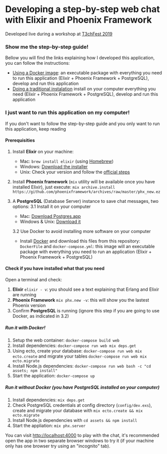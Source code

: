 # Developing a step-by-step web chat with Elixir and Phoenix Framework

Developed live during a workshop at [T3chFest 2019](https://t3chfest.uc3m.es/2019/learn-with-t3chfest/introduccion-elixir-phoenix-framwork-desarrollando-chat-paso-paso/)


### Show me the step-by-step guide!

Bellow you will find the links explaining how I developed this application, you can follow the instructions:

- [Using a Docker image](step-by-step-docker-guide.md): an executable package with everything you need to run this application (Elixir + Phoenix Framework + PostgreSQL), develop and run this application
- [Doing a traditional instalation](step-by-step-guide.md) install on your computer everything you need (Elixir + Phoenix Framework + PostgreSQL), develop and run this application 


### I just want to run this application on my computer!

If you don't want to follow the step-by-step guide and you only want to run this application, keep reading

#### Prerequisities

1. Install **Elixir** on your machine:
    * Mac:  `brew install elixir` (using [Homebrew](https://brew.sh))
    * Windows: [Download the installer](https://repo.hex.pm/elixir-websetup.exe)
    * Unix: Check your version and follow the [official steps](https://elixir-lang.org/install.html#unix-and-unix-like)
     
2. Install **Phoenix framework** (`mix` utility will be available once you have installed Elixir), just execute: 
```mix archive.install https://github.com/phoenixframework/archives/raw/master/phx_new.ez```

3. A **PostgreSQL** (Database Server) instance to save chat messages, two options: 
	3.1 Install it on your computer
    * Mac: [Download Postgres.app](http://postgresapp.com/)
    * Windows & Unix: [Download it](https://www.postgresql.org/download/)

	3.2 Use Docker to avoid installing more software on your computer
    * Install [Docker](https://www.docker.com/) and download this files from this repository: `DockerFile` and `docker-compose.yml`: this image will an executable package with everything you need to run an application (Elixir + Phoenix Framework + PostgreSQL)


#### Check if you have installed what that you need
Open a terminal and check:
1. **Elixir** `elixir - v`: you should see a text explaining that Erlang and Elixir are running
2. **Phoenix Framework** `mix phx.new -v`: this will show you the lastest Phoenix version
3. Confirm **PostgreSQL** is running (ignore this step if you are going to use Docker, as indicated in 3.2)

##### Run it with Docker!
1. Setup the web container: `docker-compose build web`
2. Install dependencies: `docker-compose run web mix deps.get`
3. Using ecto, create your database: `docker-compose run web mix ecto.create` and migrate your tables `docker-compose run web mix ecto.migrate`
4. Install Node.js dependencies: `docker-compose run web bash -c "cd assets; npm install"`
5. Start the application: `docker-compose up`

##### Run it without Docker (you have PostgreSQL installed on your computer)
1. Install dependencies: `mix deps.get`
2. Check PostgreSQL credentials at config directory (`config/dev.exs`), create and migrate your database with `mix ecto.create && mix ecto.migrate`
3. Install Node.js dependencies with `cd assets && npm install`
4. Start the appliation: `mix phx.server` 

You can visit [http://localhost:4000](http://localhost:4000) to play with the chat, it's recommended open the app in two separate browser windows to try it (if your machine only has one browser try using an "incognito" tab).